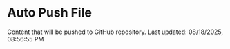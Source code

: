 # Auto Push File

Content that will be pushed to GitHub repository.
Last updated: 08/18/2025, 08:56:55 PM